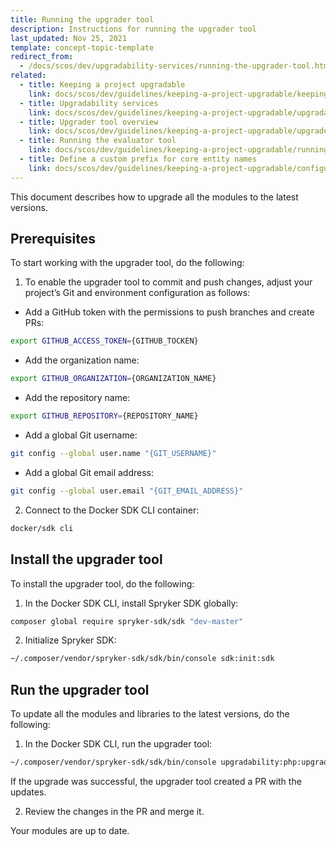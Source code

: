 ```yaml
---
title: Running the upgrader tool
description: Instructions for running the upgrader tool
last_updated: Nov 25, 2021
template: concept-topic-template
redirect_from:
  - /docs/scos/dev/upgradability-services/running-the-upgrader-tool.html
related:
  - title: Keeping a project upgradable
    link: docs/scos/dev/guidelines/keeping-a-project-upgradable/keeping-a-project-upgradable.html
  - title: Upgradability services
    link: docs/scos/dev/guidelines/keeping-a-project-upgradable/upgradability-services.html
  - title: Upgrader tool overview
    link: docs/scos/dev/guidelines/keeping-a-project-upgradable/upgrader-tool-overview.html
  - title: Running the evaluator tool
    link: docs/scos/dev/guidelines/keeping-a-project-upgradable/running-the-evaluator-tool.html
  - title: Define a custom prefix for core entity names
    link: docs/scos/dev/guidelines/keeping-a-project-upgradable/configure-a-custom-prefix-for-core-entity-names.html
---
```

This document describes how to upgrade all the modules to the latest versions.

## Prerequisites

To start working with the upgrader tool, do the following:

1. To enable the upgrader tool to commit and push changes, adjust your project’s Git and environment configuration as follows:

  * Add a GitHub token with the permissions to push branches and create PRs:

  ```bash
  export GITHUB_ACCESS_TOKEN={GITHUB_TOCKEN}
  ```

  * Add the organization name:

  ```bash
  export GITHUB_ORGANIZATION={ORGANIZATION_NAME}
  ```

  * Add the repository name:

  ```bash
  export GITHUB_REPOSITORY={REPOSITORY_NAME}
  ```

  * Add a global Git username:

  ```bash
  git config --global user.name "{GIT_USERNAME}"
  ```

  * Add a global Git email address:

  ```bash
  git config --global user.email "{GIT_EMAIL_ADDRESS}"
  ```

2. Connect to the Docker SDK CLI container:

```bash
docker/sdk cli
```

## Install the upgrader tool

To install the upgrader tool, do the following:

1. In the Docker SDK CLI, install Spryker SDK globally:

```bash
composer global require spryker-sdk/sdk "dev-master"
```

2. Initialize Spryker SDK:

```bash
~/.composer/vendor/spryker-sdk/sdk/bin/console sdk:init:sdk
```

## Run the upgrader tool

To update all the modules and libraries to the latest versions, do the following:

1. In the Docker SDK CLI, run the upgrader tool:

```bash
~/.composer/vendor/spryker-sdk/sdk/bin/console upgradability:php:upgrade
```

If the upgrade was successful, the upgrader tool created a PR with the updates.

2. Review the changes in the PR and merge it.

Your modules are up to date.
